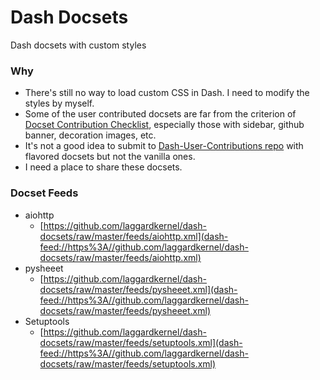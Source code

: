 # Dash Docsets
Dash docsets with custom styles

### Why
- There's still no way to load custom CSS in Dash. I need to modify the styles by myself.
- Some of the user contributed docsets are far from the criterion of [Docset Contribution Checklist](https://github.com/Kapeli/Dash-User-Contributions/wiki/Docset-Contribution-Checklist), especially those with sidebar, github banner, decoration images, etc.
- It's not a good idea to submit to [Dash-User-Contributions repo](https://github.com/Kapeli/Dash-User-Contributions) with flavored docsets but not the vanilla ones.
- I need a place to share these docsets.

### Docset Feeds
- aiohttp
    - [https://github.com/laggardkernel/dash-docsets/raw/master/feeds/aiohttp.xml](dash-feed://https%3A//github.com/laggardkernel/dash-docsets/raw/master/feeds/aiohttp.xml)
- pysheeet
    - [https://github.com/laggardkernel/dash-docsets/raw/master/feeds/pysheeet.xml](dash-feed://https%3A//github.com/laggardkernel/dash-docsets/raw/master/feeds/pysheeet.xml)
- Setuptools
    - [https://github.com/laggardkernel/dash-docsets/raw/master/feeds/setuptools.xml](dash-feed://https%3A//github.com/laggardkernel/dash-docsets/raw/master/feeds/setuptools.xml)
